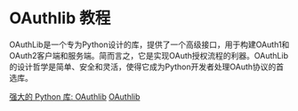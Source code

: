 # OAuthlib 教程

<show-structure depth="3"/>

OAuthLib是一个专为Python设计的库，提供了一个高级接口，用于构建OAuth1和OAuth2客户端和服务端。简而言之，它是实现OAuth授权流程的利器。OAuthLib的设计哲学是简单、安全和灵活，使得它成为Python开发者处理OAuth协议的首选库。


<seealso>
<category ref="ref_docs">
    <a href="https://mp.weixin.qq.com/s/W8jOXwcaWsFXctJHanDZHg">强大的 Python 库: OAuthlib</a>
</category>
<category ref="ref_github">
    <a href="https://github.com/oauthlib/oauthlib">OAuthlib</a>
</category>
<category ref="ref_issues">
</category>
<category ref="ref_hf">
</category>
<category ref="ref_ms">
</category>
</seealso>




